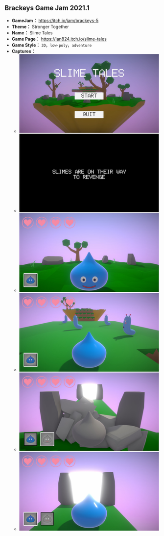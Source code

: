 ## Brackeys Game Jam 2021.1

* **GameJam：** https://itch.io/jam/brackeys-5
* **Theme：** Stronger Together
* **Name：** Slime Tales
* **Game Page：** https://ian824.itch.io/slime-tales
* **Game Style：** `3D`，`low-poly`，`adventure`
* **Captures：** 
  * ![Cover](Pics/Cover.jpg)
  * ![StartAnim](Pics/StartAnim.jpg)
  * ![Slime](Pics/Slime.jpg)
  * ![Worms](Pics/Worms.jpg)
  * ![Stones](Pics/Stones.jpg)
  * ![Portal](Pics/Portal.jpg)

